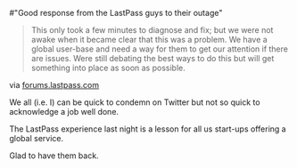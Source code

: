 #"Good response from the LastPass guys to their outage"


 <div class="posterous_bookmarklet_entry">
 <blockquote class="posterous_medium_quote">This only took a few minutes to diagnose and fix; but we were not awake when it became clear that this was a problem. We have a global user-base and need a way for them to get our attention if there are issues. Were still debating the best ways to do this but will get something into place as soon as possible.</blockquote>

<div class="posterous_quote_citation">via <a href="http://forums.lastpass.com/viewtopic.php?f=6&amp;t=28729&amp;start=20">forums.lastpass.com</a></div>
 <p>We all (i.e. I) can be quick to condemn on Twitter but not so quick to acknowledge a job well done. 
</p><p>The LastPass experience last night is a lesson for all us start-ups offering a global service.
</p><p>Glad to have them back.</p></div>
 